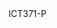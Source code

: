 <!DOCTYPE html>
<html lang="en-us">
  <head>
    <meta charset="utf-8">
    <meta http-equiv="Content-Type" content="text/html; charset=utf-8">
    <title>Unity WebGL Player | ICT371-P</title>
    <link rel="shortcut icon" href="TemplateData/favicon.ico">
    <link rel="stylesheet" href="TemplateData/style.css">
    <script src="TemplateData/UnityProgress.js"></script>
    <script src="Build/UnityLoader.js"></script>
    <script>
      var unityInstance = UnityLoader.instantiate("unityContainer", "Build/unity-webgl-test.json", {onProgress: UnityProgress});
    </script>
  </head>
  <body>
    <div class="webgl-content">
      <div id="unityContainer" style="width: 960px; height: 600px"></div>
      <div class="footer">
        <div class="webgl-logo"></div>
        <div class="fullscreen" onclick="unityInstance.SetFullscreen(1)"></div>
        <div class="title">ICT371-P</div>
      </div>
    </div>
  </body>
</html>
